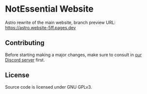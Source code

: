 # NotEssential Website

Astro rewrite of the main website, branch preview URL: https://astro.website-5ff.pages.dev

## Contributing

Before starting making a major changes, make sure to consult in [our Discord server](https://discord.gg/wncdz7e8jy) first.

## License

Source code is licensed under GNU GPLv3.
